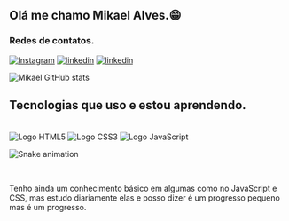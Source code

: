 ## Olá me chamo Mikael Alves.😁
###  Redes de contatos.
[![Instagram](https://img.shields.io/badge/Instagram-E4405F?style=for-the-badge&logo=instagram&logoColor=white)]((https://www.instagram.com/code_esy/)) [![linkedin](https://img.shields.io/badge/LinkedIn-0077B5?style=for-the-badge&logo=linkedin&logoColor=white)]((https://www.instagram.com/code_esy/)) [![linkedin](https://img.shields.io/badge/Codepen-000000?style=for-the-badge&logo=codepen&logoColor=white)]((https://codepen.io/mkzinho012))


![Mikael GitHub stats](https://github-readme-stats.vercel.app/api?username=Mkzinho012&show_icons=true&theme=radical)

## Tecnologias que uso e estou aprendendo.
<div style="display:inline-block;"> <br/>
 <img align="center" alt="Logo HTML5" src="https://img.shields.io/badge/HTML5-E34F26?style=for-the-badge&logo=html5&logoColor=white"/>

 <img align="center" alt="Logo CSS3" src="https://img.shields.io/badge/CSS3-1572B6?style=for-the-badge&logo=css3&logoColor=white"/>

 <img align="center" alt="Logo JavaScript" src="https://img.shields.io/badge/JavaScript-323330?style=for-the-badge&logo=javascript&logoColor=F7DF1E"/>
</div>

  ![Snake animation](https://github.com/devemdobro/devemdobro/blob/output/github-contribution-grid-snake.svg)
</div><br/>
 
 Tenho ainda um conhecimento básico em algumas como no JavaScript e CSS, mas estudo diariamente elas e posso dizer é um progresso pequeno mas é um progresso.

